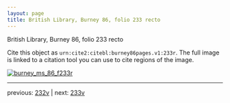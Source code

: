 ```yaml
---
layout: page
title: British Library, Burney 86, folio 233 recto
---
```


British Library, Burney 86, folio 233 recto

Cite this object as `urn:cite2:citebl:burney86pages.v1:233r`.  The full image is linked to a citation tool you can use to cite regions of the image.

[![burney_ms_86_f233r](http://www.homermultitext.org/iipsrv?IIIF=/project/homer/pyramidal/deepzoom/citebl/burney86imgs/v1/burney_ms_86_f233r.tif/full/800,/0/default.jpg)](http://www.homermultitext.org/ict2/?urn=urn:cite2:citebl:burney86imgs.v1:burney_ms_86_f233r) 

---

previous:  [232v](../232v/) | next: [233v](../233v/)